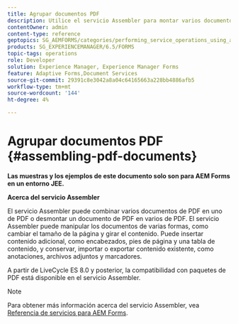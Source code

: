 ```yaml
---
title: Agrupar documentos PDF
description: Utilice el servicio Assembler para montar varios documentos de PDF en uno de PDF o desmontar un documento de PDF en varios de PDF.
contentOwner: admin
content-type: reference
geptopics: SG_AEMFORMS/categories/performing_service_operations_using_apis
products: SG_EXPERIENCEMANAGER/6.5/FORMS
topic-tags: operations
role: Developer
solution: Experience Manager, Experience Manager Forms
feature: Adaptive Forms,Document Services
source-git-commit: 29391c8e3042a8a04c64165663a228bb4886afb5
workflow-type: tm+mt
source-wordcount: '144'
ht-degree: 4%

---
```


# Agrupar documentos PDF {#assembling-pdf-documents}

**Las muestras y los ejemplos de este documento solo son para AEM Forms en un entorno JEE.**

**Acerca del servicio Assembler**

El servicio Assembler puede combinar varios documentos de PDF en uno de PDF o desmontar un documento de PDF en varios de PDF. El servicio Assembler puede manipular los documentos de varias formas, como cambiar el tamaño de la página y girar el contenido. Puede insertar contenido adicional, como encabezados, pies de página y una tabla de contenido, y conservar, importar o exportar contenido existente, como anotaciones, archivos adjuntos y marcadores.

A partir de LiveCycle ES 8.0 y posterior, la compatibilidad con paquetes de PDF está disponible en el servicio Assembler.

>[!NOTE]
>
>Para obtener más información acerca del servicio Assembler, vea [Referencia de servicios para AEM Forms](https://www.adobe.com/go/learn_aemforms_services_63).
